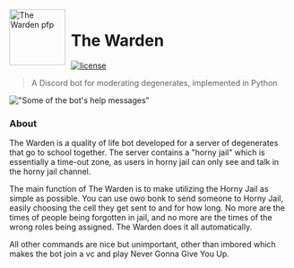 <img width="100" height="100" align="left" style="float: left; margin: 0 10px 0 0;" alt="The Warden pfp" src="https://cdn.discordapp.com/avatars/807312711028310046/93f370db64023a2741284df215dd4392.png"> 

# The Warden

[![license](https://img.shields.io/github/license/kitian616/jekyll-TeXt-theme.svg)](https://github.com/kitian616/jekyll-TeXt-theme/blob/master/LICENSE)

> A Discord bot for moderating degenerates, implemented in Python

!["Some of the bot's help messages"](https://i.imgur.com/qJAn3KQ.png)

### About
The Warden is a quality of life bot developed for a server of degenerates that go to school together. The server contains a "horny jail" which is essentially a time-out zone, as users in horny jail can only see and talk in the horny jail channel.

The main function of The Warden is to make utilizing the Horny Jail as simple as possible. You can use owo bonk to send someone to Horny Jail, easily choosing the cell they get sent to and for how long. No more are the times of people being forgotten in jail, and no more are the times of the wrong roles being assigned. The Warden does it all automatically.

All other commands are nice but unimportant, other than imbored which makes the bot join a vc and play Never Gonna Give You Up. 
